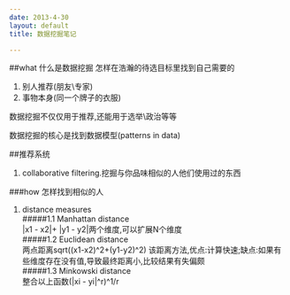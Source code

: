 ```yaml
---
date: 2013-4-30
layout: default
title: 数据挖掘笔记

---
```


##what 什么是数据挖掘
怎样在浩瀚的待选目标里找到自己需要的  
1. 别人推荐(朋友\专家)  
2. 事物本身(同一个牌子的衣服)

数据挖掘不仅仅用于推荐,还能用于选举\政治等等  

数据挖掘的核心是找到数据模型(patterns in data)

##推荐系统
1. collaborative filtering.挖掘与你品味相似的人他们使用过的东西

###how 怎样找到相似的人
1. distance measures  
#####1.1 Manhattan distance  
|x1 - x2|+ |y1 - y2|两个维度,可以扩展N个维度  
#####1.2 Euclidean distance  
两点距离sqrt((x1-x2)^2+(y1-y2)^2)
该距离方法,优点:计算快速;缺点:如果有些维度存在没有值,导致最终距离小,比较结果有失偏颇  
#####1.3 Minkowski distance  
整合以上函数(|xi - yi|^r)^1/r



